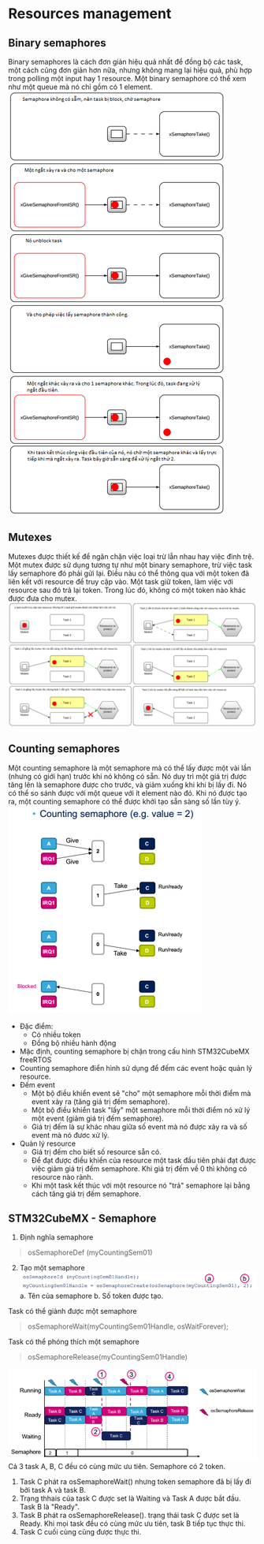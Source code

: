 # Resources management
## Binary semaphores
Binary semaphores là cách đơn giản hiệu quả nhất để đồng bộ các task, một cách cũng đơn giản hơn nữa, nhưng không mang lại hiệu quả, phù hợp trong polling một input hay 1 resource. Một binary semaphore có thể xem như một queue mà nó chỉ gồm có 1 element.
![](Untitled11.png)
## Mutexes
Mutexes được thiết kế để ngăn chặn việc loại trừ lẫn nhau hay việc đình trệ. Một mutex được sử dụng tương tự như một binary semaphore, trừ việc task lấy semaphore đó phải gửi lại. Điều nàu có thể thông qua với một token đã liên kết với resource để truy cập vào. Một task giữ token, làm việc với resource sau đó trả lại token. Trong lúc đó, không có một token nào khác được đưa cho mutex.
![](Untitled12.png)

## Counting semaphores
Một counting semaphore là một semaphore mà có thể lấy được một vài lần (nhưng có giới hạn) trước khi nó không có sẵn. Nó duy trì một giá trị được tăng lên là semaphore được cho trước, và giảm xuống khi khi bị lấy đi. Nó có thể so sánh được với một queue với ít element nào đó. Khi nó được tạo ra, một counting semaphore có thể được khởi tạo sẵn sàng số lần tùy ý.
![](Untitled13.png)
* Đặc điểm:
  * Có nhiều token
  * Đồng bộ nhiều hành động
* Mặc định, counting semaphore bị chặn trong cấu hình STM32CubeMX freeRTOS
* Counting semaphore điển hình sử dụng để đếm các event hoặc quản lý resource.
* Đếm event
  * Một bộ điều khiển event sẽ "cho" một semaphore mỗi thời điểm mà event xảy ra (tăng giá trị đếm semaphore).
  * Một bộ điều khiển task "lấy" một semaphore mỗi thời điểm nó xử lý một event (giảm giá trị đếm semaphore).
  * Giá trị đếm là sự khác nhau giữa số event mà nó được xảy ra và số event mà nó đươc xử lý.
* Quản lý resource
  * Giá trị đếm cho biết số resource sẵn có.
  * Để đạt được điều khiển của resource một task đầu tiên phải đạt được  việc giảm giá trị đếm semaphore. Khi giá trị đếm về 0 thì không có resource nào rảnh.
  * Khi một task kết thúc với một resource nó "trả" semaphore lại bằng cách tăng giá trị đếm semaphore.

## STM32CubeMX - Semaphore
1. Định nghĩa semaphore
> osSemaphoreDef (myCountingSem01)

2. Tạo một semaphore
![](Untitled14.png)
  a. Tên của semaphore
  b. Số token được tạo.
  
Task có thể giành được một semaphore
> osSemaphoreWait(myCountingSem01Handle, osWaitForever);

Task có thể phóng thích một semaphore
> osSemaphoreRelease(myCountingSem01Handle)

![](Untitled15.png)
Cả 3 task A, B, C đều có cùng mức ưu tiên. Semaphore có 2 token.

1. Task C phát ra osSemaphoreWait() nhưng token semaphore đã bị lấy đi bởi task A và task B.
2. Trạng thhais của task C được set là Waiting và Task A được bắt đầu. Task B là "Ready".
3. Task B phát ra osSemaphoreRelease(). trạng thái task C được set là Ready. Khi mọi task đều có cùng mức ưu tiên, task B tiếp tục thực thi.
4. Task C cuối cùng cũng được thực thi.

  





